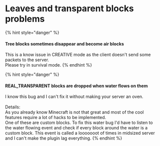 # Leaves and transparent blocks problems

{% hint style="danger" %}
#### Tree blocks sometimes disappear and become air blocks

This is a know issue in CREATIVE mode as the client doesn't send some packets to the server.\
Please try in survival mode.
{% endhint %}

{% hint style="danger" %}
#### REAL\_TRANSPARENT blocks are dropped when water flows on them

I know this bug and I can't fix it without making your server an oven.\
\
Details:\
As you already know Minecraft is not that great and most of the cool features require a lot of hacks to be implemented.\
One of these are custom blocks. To fix this water bug I'd have to listen to the water flowing event and check if every block around the water is a custom block. This event is called a looooooot of times in midsized server and I can't make the plugin lag everything.
{% endhint %}
